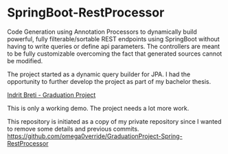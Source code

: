 # SpringBoot-RestProcessor
Code Generation using Annotation Processors to dynamically build powerful, fully filterable/sortable REST endpoints using SpringBoot without having to write queries or define api parameters. The controllers are meant to be fully customizable overcoming the fact that generated sources cannot be modified.

The project started as a dynamic query builder for JPA. I had the opportunity to further develop the project as part of my bachelor thesis.

[Indrit Breti - Graduation Project](IndritBreti-GraduationProject.pdf)

This is only a working demo. The project needs a lot more work.

This repository is initiated as a copy of my private repository since I wanted to remove some details and previous commits.
https://github.com/omega0verride/GraduationProject-Spring-RestProcessor